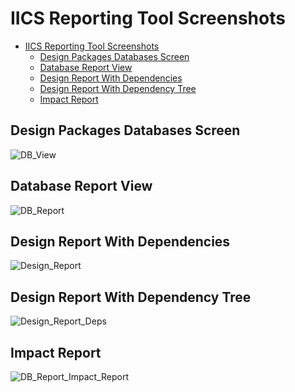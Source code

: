 # IICS Reporting Tool Screenshots

<!-- TOC -->

- [IICS Reporting Tool Screenshots](#iics-reporting-tool-screenshots)
    - [Design Packages Databases Screen](#design-packages-databases-screen)
    - [Database Report View](#database-report-view)
    - [Design Report With Dependencies](#design-report-with-dependencies)
    - [Design Report With Dependency Tree](#design-report-with-dependency-tree)
    - [Impact Report](#impact-report)

<!-- /TOC -->

## Design Packages Databases Screen

![DB_View](images/IICS_Databases.png)

## Database Report View

![DB_Report](images/IICS_Designs_Report.png)

## Design Report With Dependencies

![Design_Report](images/IICS_DesignReport_with_Dependencies.png)

## Design Report With Dependency Tree

![Design_Report_Deps](images/IICS_DesignReport_with_Dependencies.png)

## Impact Report

![DB_Report_Impact_Report](images/IICS_Object_Impact_Analysis.png)
